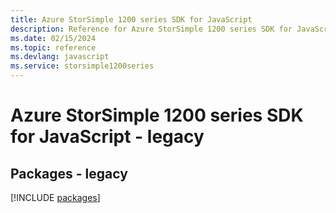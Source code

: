 ```yaml
---
title: Azure StorSimple 1200 series SDK for JavaScript
description: Reference for Azure StorSimple 1200 series SDK for JavaScript
ms.date: 02/15/2024
ms.topic: reference
ms.devlang: javascript
ms.service: storsimple1200series
---
```

# Azure StorSimple 1200 series SDK for JavaScript - legacy
## Packages - legacy
[!INCLUDE [packages](storsimple-1200-series-index.md)]